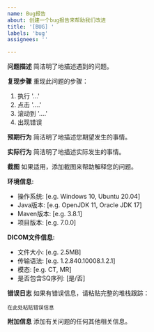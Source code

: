 ```yaml
---
name: Bug报告
about: 创建一个bug报告来帮助我们改进
title: '[BUG] '
labels: 'bug'
assignees: ''

---
```


**问题描述**
简洁明了地描述遇到的问题。

**复现步骤**
重现此问题的步骤：
1. 执行 '...'
2. 点击 '....'
3. 滚动到 '....'
4. 出现错误

**预期行为**
简洁明了地描述您期望发生的事情。

**实际行为**
简洁明了地描述实际发生的事情。

**截图**
如果适用，添加截图来帮助解释您的问题。

**环境信息:**
 - 操作系统: [e.g. Windows 10, Ubuntu 20.04]
 - Java版本: [e.g. OpenJDK 11, Oracle JDK 17]
 - Maven版本: [e.g. 3.8.1]
 - 项目版本: [e.g. 7.0.0]

**DICOM文件信息:**
 - 文件大小: [e.g. 2.5MB]
 - 传输语法: [e.g. 1.2.840.10008.1.2.1]
 - 模态: [e.g. CT, MR]
 - 是否包含SQ序列: [是/否]

**错误日志**
如果有错误信息，请粘贴完整的堆栈跟踪：

```
在此处粘贴错误信息
```

**附加信息**
添加有关问题的任何其他相关信息。
